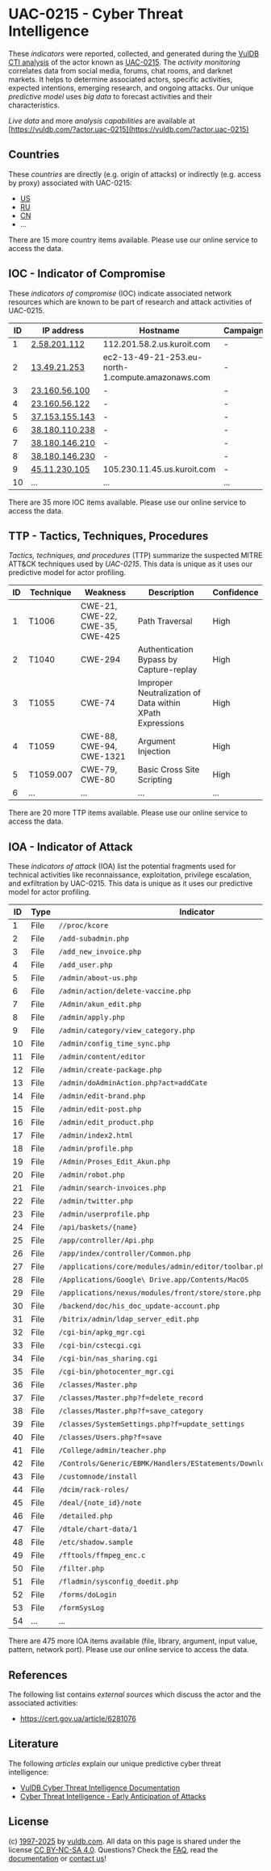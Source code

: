 # UAC-0215 - Cyber Threat Intelligence

These _indicators_ were reported, collected, and generated during the [VulDB CTI analysis](https://vuldb.com/?kb.cti) of the actor known as [UAC-0215](https://vuldb.com/?actor.uac-0215). The _activity monitoring_ correlates data from social media, forums, chat rooms, and darknet markets. It helps to determine associated actors, specific activities, expected intentions, emerging research, and ongoing attacks. Our unique _predictive model_ uses _big data_ to forecast activities and their characteristics.

_Live data_ and more _analysis capabilities_ are available at [https://vuldb.com/?actor.uac-0215](https://vuldb.com/?actor.uac-0215)

## Countries

These _countries_ are directly (e.g. origin of attacks) or indirectly (e.g. access by proxy) associated with UAC-0215:

* [US](https://vuldb.com/?country.us)
* [RU](https://vuldb.com/?country.ru)
* [CN](https://vuldb.com/?country.cn)
* ...

There are 15 more country items available. Please use our online service to access the data.

## IOC - Indicator of Compromise

These _indicators of compromise_ (IOC) indicate associated network resources which are known to be part of research and attack activities of UAC-0215.

ID | IP address | Hostname | Campaign | Confidence
-- | ---------- | -------- | -------- | ----------
1 | [2.58.201.112](https://vuldb.com/?ip.2.58.201.112) | 112.201.58.2.us.kuroit.com | - | High
2 | [13.49.21.253](https://vuldb.com/?ip.13.49.21.253) | ec2-13-49-21-253.eu-north-1.compute.amazonaws.com | - | Medium
3 | [23.160.56.100](https://vuldb.com/?ip.23.160.56.100) | - | - | High
4 | [23.160.56.122](https://vuldb.com/?ip.23.160.56.122) | - | - | High
5 | [37.153.155.143](https://vuldb.com/?ip.37.153.155.143) | - | - | High
6 | [38.180.110.238](https://vuldb.com/?ip.38.180.110.238) | - | - | High
7 | [38.180.146.210](https://vuldb.com/?ip.38.180.146.210) | - | - | High
8 | [38.180.146.230](https://vuldb.com/?ip.38.180.146.230) | - | - | High
9 | [45.11.230.105](https://vuldb.com/?ip.45.11.230.105) | 105.230.11.45.us.kuroit.com | - | High
10 | ... | ... | ... | ...

There are 35 more IOC items available. Please use our online service to access the data.

## TTP - Tactics, Techniques, Procedures

_Tactics, techniques, and procedures_ (TTP) summarize the suspected MITRE ATT&CK techniques used by _UAC-0215_. This data is unique as it uses our predictive model for actor profiling.

ID | Technique | Weakness | Description | Confidence
-- | --------- | -------- | ----------- | ----------
1 | T1006 | CWE-21, CWE-22, CWE-35, CWE-425 | Path Traversal | High
2 | T1040 | CWE-294 | Authentication Bypass by Capture-replay | High
3 | T1055 | CWE-74 | Improper Neutralization of Data within XPath Expressions | High
4 | T1059 | CWE-88, CWE-94, CWE-1321 | Argument Injection | High
5 | T1059.007 | CWE-79, CWE-80 | Basic Cross Site Scripting | High
6 | ... | ... | ... | ...

There are 20 more TTP items available. Please use our online service to access the data.

## IOA - Indicator of Attack

These _indicators of attack_ (IOA) list the potential fragments used for technical activities like reconnaissance, exploitation, privilege escalation, and exfiltration by UAC-0215. This data is unique as it uses our predictive model for actor profiling.

ID | Type | Indicator | Confidence
-- | ---- | --------- | ----------
1 | File | `//proc/kcore` | Medium
2 | File | `/add-subadmin.php` | High
3 | File | `/add_new_invoice.php` | High
4 | File | `/add_user.php` | High
5 | File | `/admin/about-us.php` | High
6 | File | `/admin/action/delete-vaccine.php` | High
7 | File | `/Admin/akun_edit.php` | High
8 | File | `/admin/apply.php` | High
9 | File | `/admin/category/view_category.php` | High
10 | File | `/admin/config_time_sync.php` | High
11 | File | `/admin/content/editor` | High
12 | File | `/admin/create-package.php` | High
13 | File | `/admin/doAdminAction.php?act=addCate` | High
14 | File | `/admin/edit-brand.php` | High
15 | File | `/admin/edit-post.php` | High
16 | File | `/admin/edit_product.php` | High
17 | File | `/admin/index2.html` | High
18 | File | `/admin/profile.php` | High
19 | File | `/Admin/Proses_Edit_Akun.php` | High
20 | File | `/admin/robot.php` | High
21 | File | `/admin/search-invoices.php` | High
22 | File | `/admin/twitter.php` | High
23 | File | `/admin/userprofile.php` | High
24 | File | `/api/baskets/{name}` | High
25 | File | `/app/controller/Api.php` | High
26 | File | `/app/index/controller/Common.php` | High
27 | File | `/applications/core/modules/admin/editor/toolbar.php` | High
28 | File | `/Applications/Google\ Drive.app/Contents/MacOS` | High
29 | File | `/applications/nexus/modules/front/store/store.php` | High
30 | File | `/backend/doc/his_doc_update-account.php` | High
31 | File | `/bitrix/admin/ldap_server_edit.php` | High
32 | File | `/cgi-bin/apkg_mgr.cgi` | High
33 | File | `/cgi-bin/cstecgi.cgi` | High
34 | File | `/cgi-bin/nas_sharing.cgi` | High
35 | File | `/cgi-bin/photocenter_mgr.cgi` | High
36 | File | `/classes/Master.php` | High
37 | File | `/classes/Master.php?f=delete_record` | High
38 | File | `/classes/Master.php?f=save_category` | High
39 | File | `/classes/SystemSettings.php?f=update_settings` | High
40 | File | `/classes/Users.php?f=save` | High
41 | File | `/College/admin/teacher.php` | High
42 | File | `/Controls/Generic/EBMK/Handlers/EStatements/DownloadEStatement.ashx` | High
43 | File | `/customnode/install` | High
44 | File | `/dcim/rack-roles/` | High
45 | File | `/deal/{note_id}/note` | High
46 | File | `/detailed.php` | High
47 | File | `/dtale/chart-data/1` | High
48 | File | `/etc/shadow.sample` | High
49 | File | `/fftools/ffmpeg_enc.c` | High
50 | File | `/filter.php` | Medium
51 | File | `/fladmin/sysconfig_doedit.php` | High
52 | File | `/forms/doLogin` | High
53 | File | `/formSysLog` | Medium
54 | ... | ... | ...

There are 475 more IOA items available (file, library, argument, input value, pattern, network port). Please use our online service to access the data.

## References

The following list contains _external sources_ which discuss the actor and the associated activities:

* https://cert.gov.ua/article/6281076

## Literature

The following _articles_ explain our unique predictive cyber threat intelligence:

* [VulDB Cyber Threat Intelligence Documentation](https://vuldb.com/?kb.cti)
* [Cyber Threat Intelligence - Early Anticipation of Attacks](https://www.scip.ch/en/?labs.20201022)

## License

(c) [1997-2025](https://vuldb.com/?kb.changelog) by [vuldb.com](https://vuldb.com/?kb.about). All data on this page is shared under the license [CC BY-NC-SA 4.0](https://creativecommons.org/licenses/by-nc-sa/4.0/). Questions? Check the [FAQ](https://vuldb.com/?kb.faq), read the [documentation](https://vuldb.com/?kb) or [contact us](https://vuldb.com/?contact)!
